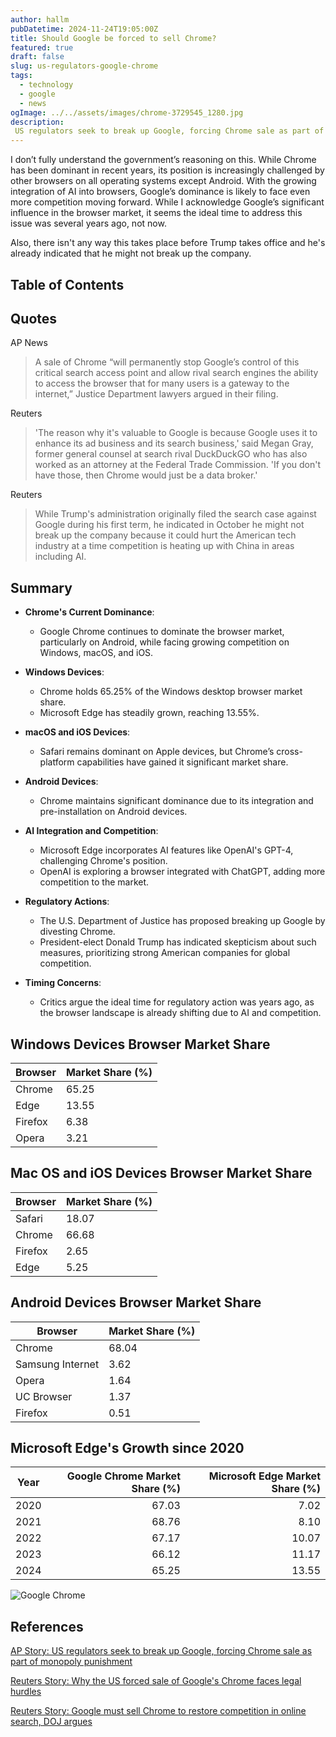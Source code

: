 ```yaml
---
author: hallm
pubDatetime: 2024-11-24T19:05:00Z
title: Should Google be forced to sell Chrome?
featured: true
draft: false
slug: us-regulators-google-chrome
tags:
  - technology
  - google
  - news
ogImage: ../../assets/images/chrome-3729545_1280.jpg
description:
 US regulators seek to break up Google, forcing Chrome sale as part of monopoly punishment.  Will Trump let it happen?
---
```

I don’t fully understand the government’s reasoning on this. While Chrome has been dominant in recent years, its position is increasingly challenged by other browsers on all operating systems except Android. With the growing integration of AI into browsers, Google’s dominance is likely to face even more competition moving forward. While I acknowledge Google’s significant influence in the browser market, it seems the ideal time to address this issue was several years ago, not now.

Also, there isn't any way this takes place before Trump takes office and he's already indicated that he might not break up the company.

## Table of Contents

## Quotes
AP News
>A sale of Chrome “will permanently stop Google’s control of this critical search access point and allow rival search engines the ability to access the browser that for many users is a gateway to the internet,” Justice Department lawyers argued in their filing.

Reuters
>'The reason why it's valuable to Google is because Google uses it to enhance its ad business and its search business,' said Megan Gray, former general counsel at search rival DuckDuckGO who has also worked as an attorney at the Federal Trade Commission. 'If you don't have those, then Chrome would just be a data broker.'

Reuters 
>While Trump's administration originally filed the search case against Google during his first term, he indicated in October he might not break up the company because it could hurt the American tech industry at a time competition is heating up with China in areas including AI.

## Summary
- **Chrome's Current Dominance**:
  - Google Chrome continues to dominate the browser market, particularly on Android, while facing growing competition on Windows, macOS, and iOS.

- **Windows Devices**:
  - Chrome holds 65.25% of the Windows desktop browser market share.
  - Microsoft Edge has steadily grown, reaching 13.55%.

- **macOS and iOS Devices**:
  - Safari remains dominant on Apple devices, but Chrome’s cross-platform capabilities have gained it significant market share.

- **Android Devices**:
  - Chrome maintains significant dominance due to its integration and pre-installation on Android devices.

- **AI Integration and Competition**:
  - Microsoft Edge incorporates AI features like OpenAI's GPT-4, challenging Chrome's position.
  - OpenAI is exploring a browser integrated with ChatGPT, adding more competition to the market.

- **Regulatory Actions**:
  - The U.S. Department of Justice has proposed breaking up Google by divesting Chrome.
  - President-elect Donald Trump has indicated skepticism about such measures, prioritizing strong American companies for global competition.

- **Timing Concerns**:
  - Critics argue the ideal time for regulatory action was years ago, as the browser landscape is already shifting due to AI and competition.

## Windows Devices Browser Market Share
| Browser | Market Share (%) |
|---------|------------------|
| Chrome  | 65.25            |
| Edge    | 13.55            |
| Firefox | 6.38             |
| Opera   | 3.21             |

## Mac OS and iOS Devices Browser Market Share
| Browser | Market Share (%) |
|---------|------------------|
| Safari  | 18.07            |
| Chrome  | 66.68            |
| Firefox | 2.65             |
| Edge    | 5.25             |

## Android Devices Browser Market Share
| Browser           | Market Share (%) |
|-------------------|------------------|
| Chrome            | 68.04            |
| Samsung Internet  | 3.62             |
| Opera             | 1.64             |
| UC Browser        | 1.37             |
| Firefox           | 0.51             |

## Microsoft Edge's Growth since 2020
| Year | Google Chrome Market Share (%) | Microsoft Edge Market Share (%) |
|------|-------------------------------:|--------------------------------:|
| 2020 | 67.03                          | 7.02                            |
| 2021 | 68.76                          | 8.10                            |
| 2022 | 67.17                          | 10.07                           |
| 2023 | 66.12                          | 11.17                           |
| 2024 | 65.25                          | 13.55                           |

![Google Chrome](@assets/images/chrome-3729545_640.jpg)

## References
[AP Story: US regulators seek to break up Google, forcing Chrome sale as part of monopoly punishment](https://apnews.com/article/google-search-monopoly-penalty-justice-department-84e07fec51c5c59751d846118cb900a7)

[Reuters Story: Why the US forced sale of Google's Chrome faces legal hurdles](https://www.reuters.com/technology/legal-hurdles-ahead-googles-forced-sale-chrome-2024-11-21/)

[Reuters Story: Google must sell Chrome to restore competition in online search, DOJ argues](https://www.reuters.com/technology/google-prosecutors-propose-cure-search-monopoly-2024-11-20/?utm_source=chatgpt.com)